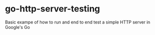 # go-http-server-testing
Basic exampe of how to run and end to end test a simple HTTP server in Google's Go
